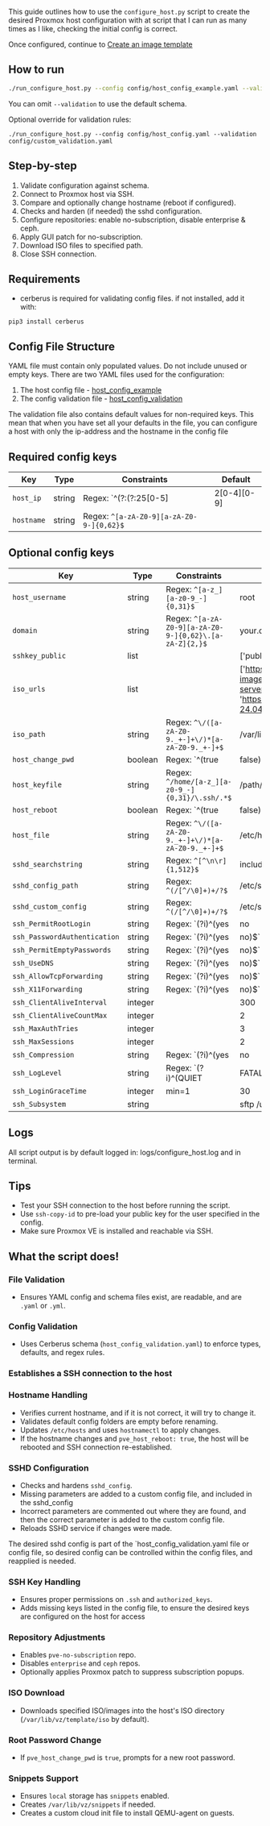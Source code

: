 This guide outlines how to use the `configure_host.py` script to create the desired Proxmox host configuration with at script that I can run as many times as I like, checking the initial config is correct.

Once configured, continue to [Create an image template](https://github.com/PCH-ApS/proxmox/blob/main/md/Create%20an%20image%20template.md)

## How to run
```bash
./run_configure_host.py --config config/host_config_example.yaml --validation config/host_config_validation.yaml
```
You can omit `--validation` to use the default schema.

Optional override for validation rules:
```
./run_configure_host.py --config config/host_config.yaml --validation config/custom_validation.yaml
```

## Step-by-step
1. Validate configuration against schema.
2. Connect to Proxmox host via SSH.
3. Compare and optionally change hostname (reboot if configured).
4. Checks and harden (if needed) the sshd configuration.
5. Configure repositories: enable no-subscription, disable enterprise & ceph.
6. Apply GUI patch for no-subscription.
7. Download ISO files to specified path.
8. Close SSH connection.

## Requirements

- cerberus is required for validating config files.
  if not installed, add it with:
```
pip3 install cerberus
````

## Config File Structure

YAML file must contain only populated values. Do not include unused or empty keys.
There are two YAML files used for the configuration:
1. The host config file - [host_config_example](https://github.com/PCH-ApS/proxmox/blob/main/config/host_config_example.yaml)
2. The config validation file - [host_config_validation](https://github.com/PCH-ApS/proxmox/blob/main/config/host_config_validation.yaml)

The validation file also contains default values for non-required keys. This mean that when you have set all your defaults in the file, you can configure a host with only the ip-address and the hostname in the config file

## Required config keys
| Key | Type | Constraints | Default |
| --- | ---- | ----------- | ------- |
| `host_ip` | string | Regex: `^(?:(?:25[0-5]|2[0-4][0-9]|[01]?[0-9][0-9]?)\.){3}(?:25[0-5]|2[0-4][0-9]|[01]?[0-9][0-9]?)$` |  |
| `hostname` | string | Regex: `^[a-zA-Z0-9][a-zA-Z0-9-]{0,62}$` |  |

## Optional config keys
| Key | Type | Constraints | Default |
| --- | ---- | ----------- | ------- |
| `host_username` | string | Regex: `^[a-z_][a-z0-9_-]{0,31}$` | root |
| `domain` | string | Regex: `^[a-zA-Z0-9][a-zA-Z0-9-]{0,62}\.[a-zA-Z]{2,}$` | your.domain |
| `sshkey_public` | list |  | ['public key', 'public key'] |
| `iso_urls` | list |  | ['https://cloud-images.ubuntu.com/noble/current/noble-server-cloudimg-amd64.img', 'https://releases.ubuntu.com/24.04/ubuntu-24.04.2-live-server-amd64.iso'] |
| `iso_path` | string | Regex: `^\/([a-zA-Z0-9._+-]+\/)*[a-zA-Z0-9._+-]+$` | /var/lib/vz/template/iso |
| `host_change_pwd` | boolean | Regex: `^(true|false)$` | False |
| `host_keyfile` | string | Regex: `^/home/[a-z_][a-z0-9_-]{0,31}/\.ssh/.*$` | /path/to/.ssh/keyfile |
| `host_reboot` | boolean | Regex: `^(true|false)$` | False |
| `host_file` | string | Regex: `^\/([a-zA-Z0-9._+-]+\/)*[a-zA-Z0-9._+-]+$` | /etc/hosts |
| `sshd_searchstring` | string | Regex: `^[^\n\r]{1,512}$` | include |
| `sshd_config_path` | string | Regex: `^(/[^/\0]+)+/?$` | /etc/ssh/sshd_config |
| `sshd_custom_config` | string | Regex: `^(/[^/\0]+)+/?$` | /etc/ssh/sshd_config.d/99-custom.conf |
| `ssh_PermitRootLogin` | string | Regex: `(?i)^(yes|no|without-password|forced-commands-only)$` | without-password |
| `ssh_PasswordAuthentication` | string | Regex: `(?i)^(yes|no)$` | no |
| `ssh_PermitEmptyPasswords` | string | Regex: `(?i)^(yes|no)$` | no |
| `ssh_UseDNS` | string | Regex: `(?i)^(yes|no)$` | no |
| `ssh_AllowTcpForwarding` | string | Regex: `(?i)^(yes|no)$` | no |
| `ssh_X11Forwarding` | string | Regex: `(?i)^(yes|no)$` | no |
| `ssh_ClientAliveInterval` | integer |  | 300 |
| `ssh_ClientAliveCountMax` | integer |  | 2 |
| `ssh_MaxAuthTries` | integer |  | 3 |
| `ssh_MaxSessions` | integer |  | 2 |
| `ssh_Compression` | string | Regex: `(?i)^(yes|no|delayed)$` | no |
| `ssh_LogLevel` | string | Regex: `(?i)^(QUIET|FATAL|ERROR|INFO|VERBOSE|DEBUG|DEBUG1|DEBUG2|DEBUG3)$` | VERBOSE |
| `ssh_LoginGraceTime` | integer | min=1 | 30 |
| `ssh_Subsystem` | string |  | sftp /usr/lib/openssh/sftp-server |


## Logs

All script output is by default logged in: logs/configure_host.log
and in terminal.

## Tips

- Test your SSH connection to the host before running the script.
- Use `ssh-copy-id` to pre-load your public key for the user specified in the config.
- Make sure Proxmox VE is installed and reachable via SSH.

## What the script does!

### File Validation

- Ensures YAML config and schema files exist, are readable, and are `.yaml` or `.yml`.

### Config Validation

- Uses Cerberus schema (`host_config_validation.yaml`) to enforce types, defaults, and regex rules.

### Establishes a SSH connection to  the host 

### Hostname Handling

- Verifies current hostname, and if it is not correct, it will try to change it.
- Validates default config folders are empty before renaming.
- Updates `/etc/hosts` and uses `hostnamectl` to apply changes.
- If the hostname changes and `pve_host_reboot: true`, the host will be rebooted and SSH connection re-established.

### SSHD Configuration

- Checks and hardens `sshd_config`.
- Missing parameters are added to a custom config file, and included in the sshd_config
- Incorrect parameters are commented out where they are found, and then the correct parameter is added to the custom config file.
- Reloads SSHD service if changes were made.    

The desired sshd config is part of the `host_config_validation.yaml file or config file, so desired config can be controlled within the config files, and reapplied is needed.

### SSH Key Handling

- Ensures proper permissions on `.ssh` and `authorized_keys`.
- Adds missing keys listed in the config file, to ensure the desired keys are configured on the host for access

### Repository Adjustments

- Enables `pve-no-subscription` repo.
- Disables `enterprise` and `ceph` repos.
- Optionally applies Proxmox patch to suppress subscription popups.

### ISO Download

- Downloads specified ISO/images into the host's ISO directory (`/var/lib/vz/template/iso` by default).

### Root Password Change

- If `pve_host_change_pwd` is `true`, prompts for a new root password.

### Snippets Support

- Ensures `local` storage has `snippets` enabled.
- Creates `/var/lib/vz/snippets` if needed.
- Creates a custom cloud init file to install QEMU-agent on guests.